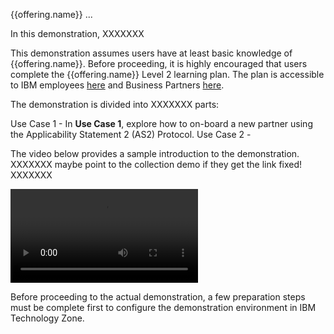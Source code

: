 {{offering.name}} ...



In this demonstration, XXXXXXX

This demonstration assumes users have at least basic knowledge of {{offering.name}}. Before proceeding, it is highly encouraged that users complete the {{offering.name}} Level 2 learning plan. The plan is accessible to IBM employees <a href="https://yourlearning.ibm.com/activity/PLAN-C22C127B3AEC" target="_blank">here</a> and Business Partners <a href="https://learn.ibm.com/course/view.php?id=11891" target="_blank">here</a>.

The demonstration is divided into XXXXXXX parts:

Use Case 1 - In **Use Case 1**, explore how to on-board a new partner using the Applicability Statement 2 (AS2) Protocol.
Use Case 2 -

The video below provides a sample introduction to the demonstration. XXXXXXX maybe point to the collection demo if they get the link fixed! XXXXXXX

![type:video](./_videos/XXXXXXX.mp4)


Before proceeding to the actual demonstration, a few preparation steps must be complete first to configure the demonstration environment in IBM Technology Zone.
